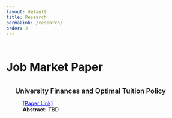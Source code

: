 ```yaml
---
layout: default
title: Research
permalink: /research/
order: 2
---
```


<style type="text/css">
  ul li {
    margin-bottom: 20px;
    }
</style>
<div style="line-height:50%;">
    <br>
</div>

<div>
    <h1 style="font-size: 30px;">
    Job Market Paper
    </h1>
</div>

<div style="line-height:10%;">
    <br>
</div>

<ul style="list-style-type:none;">
<li><b style="font-weight: 600; font-size: 18px"> University Finances and Optimal Tuition Policy </b>
     <br> 
         <p style="margin-left: 20px; max-width: 1000px"> <span style="font-size: 14px;"> <a style="color: blue" href="{{ site.baseurl }}/assets/LinFan_LSE_JMP.pdf" target="_blank">[Paper Link]</a> </span><br> <strong>Abstract:</strong> TBD </p> </li>
</ul>
<div style="line-height:150%;">
    <br>
</div>
<div>
